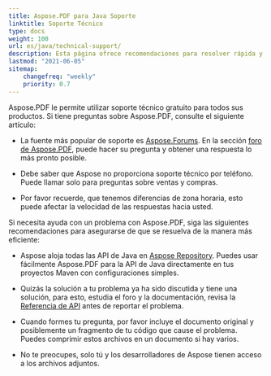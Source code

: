 ```yaml
---
title: Aspose.PDF para Java Soporte
linktitle: Soporte Técnico
type: docs
weight: 100
url: es/java/technical-support/
description: Esta página ofrece recomendaciones para resolver rápida y eficazmente sus tareas utilizando Aspose.PDF para Java.
lastmod: "2021-06-05"
sitemap:
    changefreq: "weekly"
    priority: 0.7
---
```


Aspose.PDF le permite utilizar soporte técnico gratuito para todos sus productos. Si tiene preguntas sobre Aspose.PDF, consulte el siguiente artículo:

- La fuente más popular de soporte es [Aspose.Forums](https://forum.aspose.com/). En la sección [foro de Aspose.PDF](https://forum.aspose.com/c/pdf/10), puede hacer su pregunta y obtener una respuesta lo más pronto posible.

- Debe saber que Aspose no proporciona soporte técnico por teléfono. Puede llamar solo para preguntas sobre ventas y compras.

- Por favor recuerde, que tenemos diferencias de zona horaria, esto puede afectar la velocidad de las respuestas hacia usted.

Si necesita ayuda con un problema con Aspose.PDF, siga las siguientes recomendaciones para asegurarse de que se resuelva de la manera más eficiente:

- Aspose aloja todas las API de Java en [Aspose Repository](https://repository.aspose.com/webapp/#/artifacts/browse/tree/General/repo/com/aspose/aspose-pdf). Puedes usar fácilmente Aspose.PDF para la API de Java directamente en tus proyectos Maven con configuraciones simples.

- Quizás la solución a tu problema ya ha sido discutida y tiene una solución, para esto, estudia el foro y la documentación, revisa la [Referencia de API](https://reference.aspose.com/pdf/java) antes de reportar el problema.

- Cuando formes tu pregunta, por favor incluye el documento original y posiblemente un fragmento de tu código que cause el problema. Puedes comprimir estos archivos en un documento si hay varios.

- No te preocupes, solo tú y los desarrolladores de Aspose tienen acceso a los archivos adjuntos.